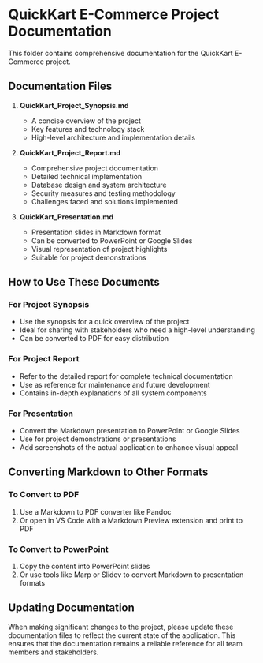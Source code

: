 # QuickKart E-Commerce Project Documentation

This folder contains comprehensive documentation for the QuickKart E-Commerce project.

## Documentation Files

1. **QuickKart_Project_Synopsis.md**
   - A concise overview of the project
   - Key features and technology stack
   - High-level architecture and implementation details

2. **QuickKart_Project_Report.md**
   - Comprehensive project documentation
   - Detailed technical implementation
   - Database design and system architecture
   - Security measures and testing methodology
   - Challenges faced and solutions implemented

3. **QuickKart_Presentation.md**
   - Presentation slides in Markdown format
   - Can be converted to PowerPoint or Google Slides
   - Visual representation of project highlights
   - Suitable for project demonstrations

## How to Use These Documents

### For Project Synopsis
- Use the synopsis for a quick overview of the project
- Ideal for sharing with stakeholders who need a high-level understanding
- Can be converted to PDF for easy distribution

### For Project Report
- Refer to the detailed report for complete technical documentation
- Use as reference for maintenance and future development
- Contains in-depth explanations of all system components

### For Presentation
- Convert the Markdown presentation to PowerPoint or Google Slides
- Use for project demonstrations or presentations
- Add screenshots of the actual application to enhance visual appeal

## Converting Markdown to Other Formats

### To Convert to PDF
1. Use a Markdown to PDF converter like Pandoc
2. Or open in VS Code with a Markdown Preview extension and print to PDF

### To Convert to PowerPoint
1. Copy the content into PowerPoint slides
2. Or use tools like Marp or Slidev to convert Markdown to presentation formats

## Updating Documentation

When making significant changes to the project, please update these documentation files to reflect the current state of the application. This ensures that the documentation remains a reliable reference for all team members and stakeholders.
